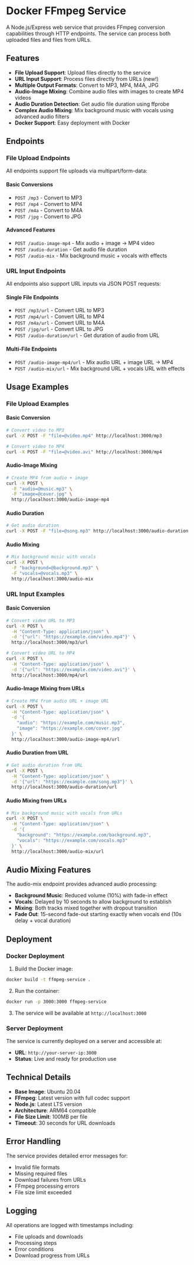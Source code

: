 # Docker FFmpeg Service

A Node.js/Express web service that provides FFmpeg conversion capabilities through HTTP endpoints. The service can process both uploaded files and files from URLs.

## Features

- **File Upload Support**: Upload files directly to the service
- **URL Input Support**: Process files directly from URLs (new!)
- **Multiple Output Formats**: Convert to MP3, MP4, M4A, JPG
- **Audio-Image Mixing**: Combine audio files with images to create MP4 videos
- **Audio Duration Detection**: Get audio file duration using ffprobe
- **Complex Audio Mixing**: Mix background music with vocals using advanced audio filters
- **Docker Support**: Easy deployment with Docker

## Endpoints

### File Upload Endpoints

All endpoints support file uploads via multipart/form-data:

#### Basic Conversions
- `POST /mp3` - Convert to MP3
- `POST /mp4` - Convert to MP4  
- `POST /m4a` - Convert to M4A
- `POST /jpg` - Convert to JPG

#### Advanced Features
- `POST /audio-image-mp4` - Mix audio + image → MP4 video
- `POST /audio-duration` - Get audio file duration
- `POST /audio-mix` - Mix background music + vocals with effects

### URL Input Endpoints

All endpoints also support URL inputs via JSON POST requests:

#### Single File Endpoints
- `POST /mp3/url` - Convert URL to MP3
- `POST /mp4/url` - Convert URL to MP4
- `POST /m4a/url` - Convert URL to M4A
- `POST /jpg/url` - Convert URL to JPG
- `POST /audio-duration/url` - Get duration of audio from URL

#### Multi-File Endpoints
- `POST /audio-image-mp4/url` - Mix audio URL + image URL → MP4
- `POST /audio-mix/url` - Mix background URL + vocals URL with effects

## Usage Examples

### File Upload Examples

#### Basic Conversion
```bash
# Convert video to MP3
curl -X POST -F "file=@video.mp4" http://localhost:3000/mp3

# Convert video to MP4
curl -X POST -F "file=@video.avi" http://localhost:3000/mp4
```

#### Audio-Image Mixing
```bash
# Create MP4 from audio + image
curl -X POST \
  -F "audio=@music.mp3" \
  -F "image=@cover.jpg" \
  http://localhost:3000/audio-image-mp4
```

#### Audio Duration
```bash
# Get audio duration
curl -X POST -F "file=@song.mp3" http://localhost:3000/audio-duration
```

#### Audio Mixing
```bash
# Mix background music with vocals
curl -X POST \
  -F "background=@background.mp3" \
  -F "vocals=@vocals.mp3" \
  http://localhost:3000/audio-mix
```

### URL Input Examples

#### Basic Conversion
```bash
# Convert video URL to MP3
curl -X POST \
  -H "Content-Type: application/json" \
  -d '{"url": "https://example.com/video.mp4"}' \
  http://localhost:3000/mp3/url

# Convert video URL to MP4
curl -X POST \
  -H "Content-Type: application/json" \
  -d '{"url": "https://example.com/video.avi"}' \
  http://localhost:3000/mp4/url
```

#### Audio-Image Mixing from URLs
```bash
# Create MP4 from audio URL + image URL
curl -X POST \
  -H "Content-Type: application/json" \
  -d '{
    "audio": "https://example.com/music.mp3",
    "image": "https://example.com/cover.jpg"
  }' \
  http://localhost:3000/audio-image-mp4/url
```

#### Audio Duration from URL
```bash
# Get audio duration from URL
curl -X POST \
  -H "Content-Type: application/json" \
  -d '{"url": "https://example.com/song.mp3"}' \
  http://localhost:3000/audio-duration/url
```

#### Audio Mixing from URLs
```bash
# Mix background music with vocals from URLs
curl -X POST \
  -H "Content-Type: application/json" \
  -d '{
    "background": "https://example.com/background.mp3",
    "vocals": "https://example.com/vocals.mp3"
  }' \
  http://localhost:3000/audio-mix/url
```

## Audio Mixing Features

The audio-mix endpoint provides advanced audio processing:

- **Background Music**: Reduced volume (10%) with fade-in effect
- **Vocals**: Delayed by 10 seconds to allow background to establish
- **Mixing**: Both tracks mixed together with dropout transition
- **Fade Out**: 15-second fade-out starting exactly when vocals end (10s delay + vocal duration)

## Deployment

### Docker Deployment

1. Build the Docker image:
```bash
docker build -t ffmpeg-service .
```

2. Run the container:
```bash
docker run -p 3000:3000 ffmpeg-service
```

3. The service will be available at `http://localhost:3000`

### Server Deployment

The service is currently deployed on a server and accessible at:
- **URL**: `http://your-server-ip:3000`
- **Status**: Live and ready for production use

## Technical Details

- **Base Image**: Ubuntu 20.04
- **FFmpeg**: Latest version with full codec support
- **Node.js**: Latest LTS version
- **Architecture**: ARM64 compatible
- **File Size Limit**: 100MB per file
- **Timeout**: 30 seconds for URL downloads

## Error Handling

The service provides detailed error messages for:
- Invalid file formats
- Missing required files
- Download failures from URLs
- FFmpeg processing errors
- File size limit exceeded

## Logging

All operations are logged with timestamps including:
- File uploads and downloads
- Processing steps
- Error conditions
- Download progress from URLs
